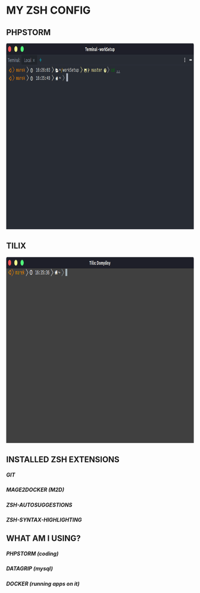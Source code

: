 # MY ZSH CONFIG
## PHPSTORM 
<p align="center">
  <img height="500" src="https://github.com/mtytula/workSetup/blob/master/pictures/phpstorm_terminal.png">
</p>

## TILIX 
<p align="center">
  <img height="500" src="https://github.com/mtytula/workSetup/blob/master/pictures/tilix_terminal.png">
</p>

## INSTALLED ZSH EXTENSIONS
##### GIT
##### MAGE2DOCKER (M2D)
##### ZSH-AUTOSUGGESTIONS
##### ZSH-SYNTAX-HIGHLIGHTING

## WHAT AM I USING?
##### PHPSTORM (coding)
##### DATAGRIP (mysql)
##### DOCKER (running apps on it)
